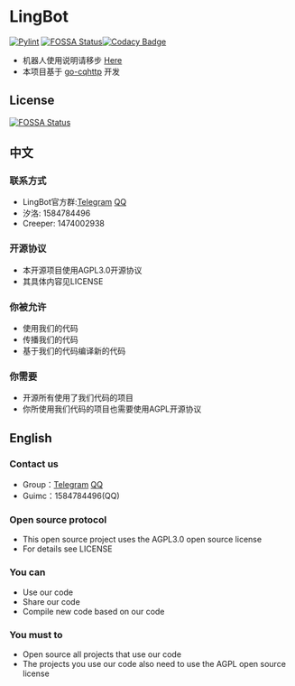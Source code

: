 # LingBot
[![Pylint](https://github.com/LingBot-Project/LingBot/actions/workflows/pylint.yml/badge.svg?event=push)](https://github.com/LingBot-Project/LingBot/actions/workflows/pylint.yml)
[![FOSSA Status](https://app.fossa.com/api/projects/git%2Bgithub.com%2FLingBot-Project%2FLingBot.svg?type=shield)](https://app.fossa.com/projects/git%2Bgithub.com%2FLingBot-Project%2FLingBot?ref=badge_shield)[![Codacy Badge](https://app.codacy.com/project/badge/Grade/6d2b5a0aa71843bd8e4812ec8b56926b)](https://www.codacy.com/gh/LingBot-Project/LingBot/dashboard?utm_source=github.com&amp;utm_medium=referral&amp;utm_content=LingBot-Project/LingBot&amp;utm_campaign=Badge_Grade)
 * 机器人使用说明请移步 [Here](https://lingbot.guimc.ltd)
 * 本项目基于 [go-cqhttp](https://github.com/Mrs4s/go-cqhttp) 开发


## License
[![FOSSA Status](https://app.fossa.com/api/projects/git%2Bgithub.com%2FLingBot-Project%2FLingBot.svg?type=large)](https://app.fossa.com/projects/git%2Bgithub.com%2FLingBot-Project%2FLingBot?ref=badge_large)


## 中文
### 联系方式
* LingBot官方群:[Telegram](https://t.me/LingBotProject) [QQ](https://jq.qq.com/?_wv=1027&k=YpmTkCJt)
* 汐洛: 1584784496
* Creeper: 1474002938

### 开源协议
* 本开源项目使用AGPL3.0开源协议
* 其具体内容见LICENSE

### 你被允许
* 使用我们的代码
* 传播我们的代码
* 基于我们的代码编译新的代码

### 你需要
* 开源所有使用了我们代码的项目
* 你所使用我们代码的项目也需要使用AGPL开源协议

## English
### Contact us
* Group：[Telegram](https://t.me/LingBotProject) [QQ](https://jq.qq.com/?_wv=1027&k=YpmTkCJt)
* Guimc：1584784496(QQ)

### Open source protocol
* This open source project uses the AGPL3.0 open source license
* For details see LICENSE

### You can
* Use our code
* Share our code
* Compile new code based on our code

### You must to
* Open source all projects that use our code
* The projects you use our code also need to use the AGPL open source license

